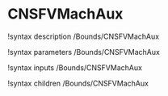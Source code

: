 <!-- MOOSE Documentation Stub: Remove this when content is added. -->

# CNSFVMachAux
!syntax description /Bounds/CNSFVMachAux

!syntax parameters /Bounds/CNSFVMachAux

!syntax inputs /Bounds/CNSFVMachAux

!syntax children /Bounds/CNSFVMachAux
